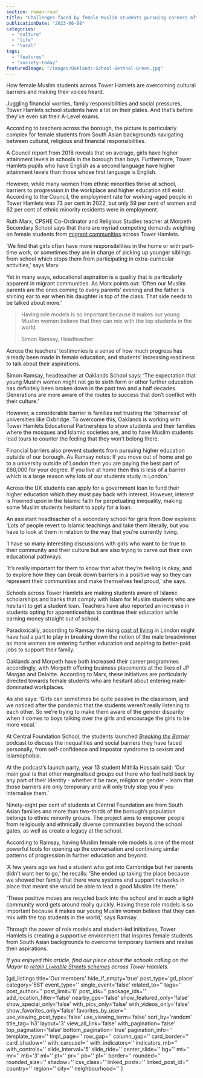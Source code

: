 ```yaml
---
section: roman-road
title: "Challenges faced by female Muslim students pursuing careers after education"
publicationDate: "2023-06-08"
categories: 
  - "culture"
  - "life"
  - "local"
tags: 
  - "features"
  - "society-today"
featuredImage: "/images/Oaklands-School-Bethnal-Green.jpg"
---
```


How female Muslim students across Tower Hamlets are overcoming cultural barriers and making their voices heard.

Juggling financial worries, family responsibilities and social pressures, Tower Hamlets school students have a lot on their plates. And that’s before they’ve even sat their A-Level exams. 

According to teachers across the borough, the picture is particularly complex for female students from South Asian backgrounds navigating between cultural, religious and financial responsibilities. 

A Council report from 2018 reveals that on average, girls have higher attainment levels in schools in the borough than boys. Furthermore, Tower Hamlets pupils who have English as a second language have higher attainment levels than those whose first language is English. 

However, while many women from ethnic minorities thrive at school, barriers to progression in the workplace and higher education still exist. According to the Council, the employment rate for working-aged people in Tower Hamlets was 73 per cent in 2022, but only 59 per cent of women and 62 per cent of ethnic minority residents were in employment. 

Ruth Marx, CPSHE Co-Ordinator and Religious Studies teacher at Morpeth Secondary School says that there are myriad competing demands weighing on female students from [migrant communities](https://romanroadlondon.com/sam-valiant-second-generation-bengali-bow-interview/) across Tower Hamlets. 

‘We find that girls often have more responsibilities in the home or with part-time work, or sometimes they are in charge of picking up younger siblings from school which stops them from participating in extra-curricular activities,’ says Marx.

Yet in many ways, educational aspiration is a quality that is particularly apparent in migrant communities. As Marx points out: ‘Often our Muslim parents are the ones coming to every parents’ evening and the father is shining ear to ear when his daughter is top of the class. That side needs to be talked about more.’

> Having role models is so important because it makes our young Muslim women believe that they can mix with the top students in the world.
> 
> Simon Ramsay, Headteacher

Across the teachers’ testimonies is a sense of how much progress has already been made in female education, and students’ increasing readiness to talk about their aspirations. 

Simon Ramsay, headteacher at Oaklands School says: ‘The expectation that young Muslim women might not go to sixth form or other further education has definitely been broken down in the past two and a half decades. Generations are more aware of the routes to success that don’t conflict with their culture.’

However, a considerable barrier is families not trusting the ‘otherness’ of universities like Oxbridge. To overcome this, Oaklands is working with Tower Hamlets Educational Partnerships to show students and their families where the mosques and Islamic societies are, and to have Muslim students lead tours to counter the feeling that they won’t belong there.

Financial barriers also prevent students from pursuing higher education outside of our borough. As Ramsay notes: If you move out of home and go to a university outside of London then you are paying the best part of £60,000 for your degree. If you live at home then this is less of a barrier which is a large reason why lots of our students study in London.’

Across the UK students can apply for a government loan to fund their higher education which they must pay back with interest. However, interest is frowned upon in the Islamic faith for perpetuating inequality, making some Muslim students hesitant to apply for a loan. 

An assistant headteacher of a secondary school for girls from Bow explains: ‘Lots of people revert to Islamic teachings and take them literally, but you have to look at them in relation to the way that you’re currently living.

‘I have so many interesting discussions with girls who want to be true to their community and their culture but are also trying to carve out their own educational pathways. 

‘It’s really important for them to know that what they’re feeling is okay, and to explore how they can break down barriers in a positive way so they can represent their communities and make themselves feel proud,’ she says. 

Schools across Tower Hamlets are making students aware of Islamic scholarships and banks that comply with Islam for Muslim students who are hesitant to get a student loan. Teachers have also reported an increase in students opting for apprenticeships to continue their education while earning money straight out of school.   

Paradoxically, according to Ramsay the rising [cost of living](https://romanroadlondon.com/articles/cost-living/) in London might have had a part to play in breaking down the notion of the male breadwinner as more women are entering further education and aspiring to better-paid jobs to support their family. 

Oaklands and Morpeth have both increased their career programmes accordingly, with Morpeth offering business placements at the likes of JP Morgan and Deloitte. According to Marx, these initiatives are particularly directed towards female students who are hesitant about entering male-dominated workplaces. 

As she says: ‘Girls can sometimes be quite passive in the classroom, and we noticed after the pandemic that the students weren’t really listening to each other. So we’re trying to make them aware of the gender disparity when it comes to boys talking over the girls and encourage the girls to be more vocal.’ 

At Central Foundation School, the students launched [_Breaking the Barrier_](https://romanroadlondon.com/breaking-the-barrier-podcast-central-foundation-girls-school-bow/) podcast to discuss the inequalities and social barriers they have faced personally, from self-confidence and impostor syndrome to sexism and Islamophobia. 

At the podcast’s launch party, year 13 student Mithila Hossain said: ‘Our main goal is that other marginalised groups out there who feel held back by any part of their identity - whether it be race, religion or gender - learn that those barriers are only temporary and will only truly stop you if you internalise them.’ 

Ninety-eight per cent of students at Central Foundation are from South Asian families and more than two-thirds of the borough’s population belongs to ethnic minority groups. The project aims to empower people from religiously and ethnically diverse communities beyond the school gates, as well as create a legacy at the school.  

According to Ramsay, having Muslim female role models is one of the most powerful tools for opening up the conversation and continuing similar patterns of progression in further education and beyond. 

‘A few years ago we had a student who got into Cambridge but her parents didn’t want her to go,’ he recalls: ‘She ended up taking the place because we showed her family that there were systems and support networks in place that meant she would be able to lead a good Muslim life there.’

‘These positive moves are recycled back into the school and in such a tight community word gets around really quickly. Having these role models is so important because it makes our young Muslim women believe that they can mix with the top students in the world,’ says Ramsay. 

Through the power of role models and student-led initiatives, Tower Hamlets is creating a supportive environment that inspires female students from South Asian backgrounds to overcome temporary barriers and realise their aspirations. 

_If you enjoyed this article, find our piece about the schools calling on the Mayor to_ [_retain Liveable Streets schemes_](https://romanroadlondon.com/schools-write-mayor-lutfur-rahman-supporting-liveable-streets-tower-hamlets/) _across Tower Hamlets._  

\[gd\_listings title='Our members' hide\_if\_empty='true' post\_type='gd\_place' category='581' event\_type='' single\_event='false' related\_to='' tags='' post\_author='' post\_limit='6' post\_ids='' package\_ids='' add\_location\_filter='false' nearby\_gps='false' show\_featured\_only='false' show\_special\_only='false' with\_pics\_only='false' with\_videos\_only='false' show\_favorites\_only='false' favorites\_by\_user='' use\_viewing\_post\_type='false' use\_viewing\_term='false' sort\_by='random' title\_tag='h3' layout='3' view\_all\_link='false' with\_pagination='false' top\_pagination='false' bottom\_pagination='true' pagination\_info='' template\_type='' tmpl\_page='' row\_gap='' column\_gap='' card\_border='' card\_shadow='' with\_carousel='' with\_indicators='' indicators\_mb='' with\_controls='' slide\_interval='5' slide\_ride='' center\_slide='' bg='' mt='' mr='' mb='3' ml='' pt='' pr='' pb='' pl='' border='' rounded='' rounded\_size='' shadow='' css\_class='' linked\_posts='' linked\_post\_id='' country='' region='' city='' neighbourhood='' \]
